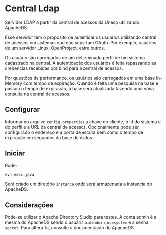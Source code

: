 # Central Ldap
Servidor LDAP a partir da central de acessos da Unesp utilizando ApacheDS.

Esse servidor tem o proposito de autenticar os usuários utilizando central de acessos em sistemas que não suportam OAuth. Por exemplo, usuários de um servidor Linux, OpenProject, entre outros.

Os usuário são carregados de um determinado perfil de um sistema cadastrado na central. A autenticação dos usuários é feita repassando as credencias recebidas por bind para a central de acessos.

Por questões de performance, os usuários são carregados em uma base In-Memory com tempo de expiração. Quando é feita uma pesquisa na base e passou o tempo de expiração, a base será atualizada fazendo uma nova consulta na central de acessos.

## Configurar
Informar no arquivo `config.properties` a chave do cliente, o id do sistema e do perfil e a URL da central de acessos. Opcionalmente pode ser configurado o endereço e a porta de escuta bem como o tempo de expiração em segundos da base de dados.

## Iniciar
Rode:
```sh
mvn exec:java
```
Será criado um diretório `instance` onde será armazenada a instancia do ApacheDS.

## Considerações
Pode-se utilizar o Apache Directory Studio para testes. A conta admin é a mesma do ApacheDS sendo o usuário `uid=admin,ou=system` e a senha `secret`. Para alterá-la, consulte a documentação do ApacheDS.